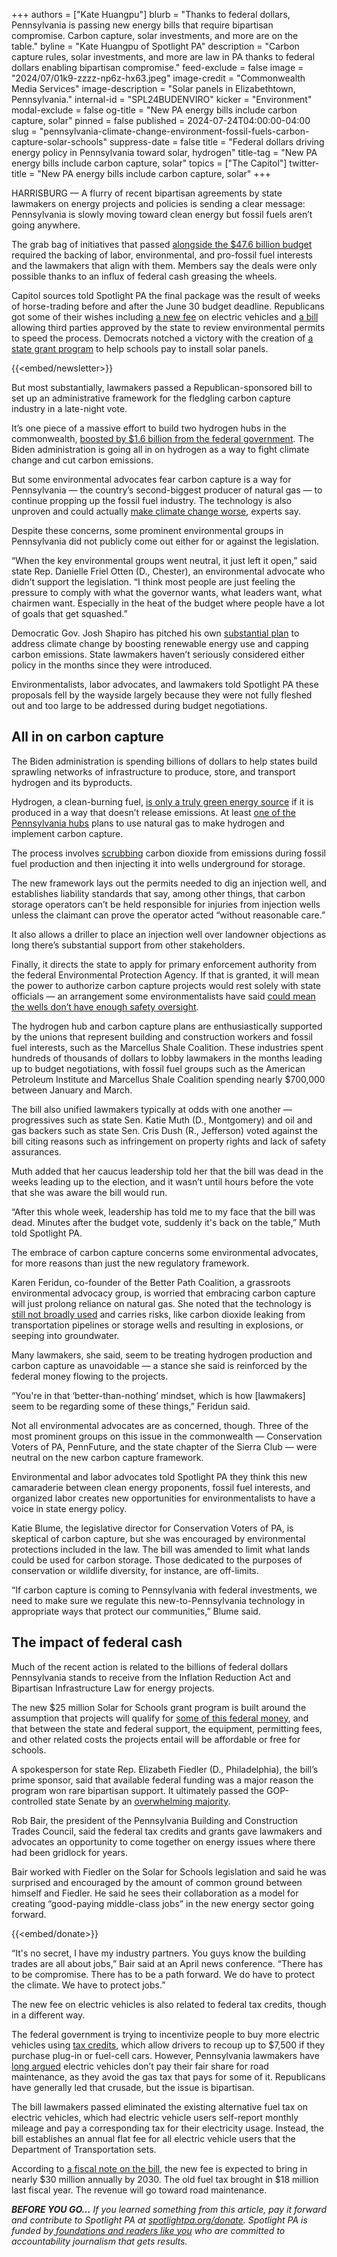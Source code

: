 +++
authors = ["Kate Huangpu"]
blurb = "Thanks to federal dollars, Pennsylvania is passing new energy bills that require bipartisan compromise. Carbon capture, solar investments, and more are on the table."
byline = "Kate Huangpu of Spotlight PA"
description = "Carbon capture rules, solar investments, and more are law in PA thanks to federal dollars enabling bipartisan compromise."
feed-exclude = false
image = "2024/07/01k9-zzzz-np6z-hx63.jpeg"
image-credit = "Commonwealth Media Services"
image-description = "Solar panels in Elizabethtown, Pennsylvania."
internal-id = "SPL24BUDENVIRO"
kicker = "Environment"
modal-exclude = false
og-title = "New PA energy bills include carbon capture, solar"
pinned = false
published = 2024-07-24T04:00:00-04:00
slug = "pennsylvania-climate-change-environment-fossil-fuels-carbon-capture-solar-schools"
suppress-date = false
title = "Federal dollars driving energy policy in Pennsylvania toward solar, hydrogen"
title-tag = "New PA energy bills include carbon capture, solar"
topics = ["The Capitol"]
twitter-title = "New PA energy bills include carbon capture, solar"
+++

HARRISBURG — A flurry of recent bipartisan agreements by state lawmakers on energy projects and policies is sending a clear message: Pennsylvania is slowly moving toward clean energy but fossil fuels aren’t going anywhere.

The grab bag of initiatives that passed <a href="https://www.spotlightpa.org/news/2024/07/pennsylvania-budget-public-schools-economic-development-scholarships-josh-shapiro-legislature">alongside the $47.6 billion budget</a> required the backing of labor, environmental, and pro-fossil fuel interests and the lawmakers that align with them. Members say the deals were only possible thanks to an influx of federal cash greasing the wheels.

Capitol sources told Spotlight PA the final package was the result of weeks of horse-trading before and after the June 30 budget deadline. Republicans got some of their wishes including <a href="https://www.legis.state.pa.us/cfdocs/billinfo/billinfo.cfm?syear=2023&amp;sind=0&amp;body=S&amp;type=B&amp;bn=656">a new fee</a> on electric vehicles and <a href="https://www.legis.state.pa.us/cfdocs/billInfo/billInfo.cfm?sYear=2023&amp;sInd=0&amp;body=H&amp;type=B&amp;bn=2310">a bill</a> allowing third parties approved by the state to review environmental permits to speed the process. Democrats notched a victory with the creation of <a href="https://www.legis.state.pa.us/cfdocs/billinfo/billinfo.cfm?syear=2023&amp;sind=0&amp;body=H&amp;type=B&amp;bn=1032">a state grant program</a> to help schools pay to install solar panels.

{{<embed/newsletter>}}

But most substantially, lawmakers passed a Republican-sponsored bill to set up an administrative framework for the fledgling carbon capture industry in a late-night vote.

It’s one piece of a massive effort to build two hydrogen hubs in the commonwealth, <a href="https://www.spotlightpa.org/news/2024/05/pennsylvania-biden-administration-hydrogen-hubs-community-benefits-public-input/">boosted by $1.6 billion from the federal government</a>. The Biden administration is going all in on hydrogen as a way to fight climate change and cut carbon emissions.

But some environmental advocates fear carbon capture is a way for Pennsylvania — the country’s second-biggest producer of natural gas — to continue propping up the fossil fuel industry. The technology is also unproven and could actually <a href="https://www.edf.org/media/hydrogen-could-have-much-bigger-climate-impact-most-estimates-study-shows#:~:text=If%20hydrogen%20and%20upstream%20methane,warming%20impacts%20by%20over%2070%25.">make climate change worse</a>, experts say.

Despite these concerns, some prominent environmental groups in Pennsylvania did not publicly come out either for or against the legislation.

“When the key environmental groups went neutral, it just left it open,” said state Rep. Danielle Friel Otten (D., Chester), an environmental advocate who didn’t support the legislation. “I think most people are just feeling the pressure to comply with what the governor wants, what leaders want, what chairmen want. Especially in the heat of the budget where people have a lot of goals that get squashed.”

Democratic Gov. Josh Shapiro has pitched his own <a href="https://www.spotlightpa.org/news/2024/03/pennsylvania-rggi-josh-shapiro-climate-change-cap-and-trade">substantial plan</a> to address climate change by boosting renewable energy use and capping carbon emissions. State lawmakers haven’t seriously considered either policy in the months since they were introduced.

Environmentalists, labor advocates, and lawmakers told Spotlight PA these proposals fell by the wayside largely because they were not fully fleshed out and too large to be addressed during budget negotiations.

## All in on carbon capture

The Biden administration is spending billions of dollars to help states build sprawling networks of infrastructure to produce, store, and transport hydrogen and its byproducts.

Hydrogen, a clean-burning fuel, <a href="https://www.spotlightpa.org/news/2023/07/pennsylvania-hydrogen-hubs-climate-change-legislature-tax-credit-explainer/">is only a truly green energy source</a> if it is produced in a way that doesn’t release emissions. At least <a href="https://www.spotlightpa.org/news/2024/05/pennsylvania-biden-administration-hydrogen-hubs-community-benefits-public-input/">one of the Pennsylvania hubs</a> plans to use natural gas to make hydrogen and implement carbon capture.

The process involves <a href="https://www.rff.org/publications/explainers/carbon-capture-and-storage-101/">scrubbing</a> carbon dioxide from emissions during fossil fuel production and then injecting it into wells underground for storage.

The new framework lays out the permits needed to dig an injection well, and establishes liability standards that say, among other things, that carbon storage operators can’t be held responsible for injuries from injection wells unless the claimant can prove the operator acted “without reasonable care.”

It also allows a driller to place an injection well over landowner objections as long there’s substantial support from other stakeholders.

Finally, it directs the state to apply for primary enforcement authority from the federal Environmental Protection Agency. If that is granted, it will mean the power to authorize carbon capture projects would rest solely with state officials — an arrangement some environmentalists have said <a href="https://www.spotlightpa.org/news/2023/06/pa-hydrogen-hubs-carbon-caputre-senate-bill/">could mean the wells don’t have enough safety oversight</a>.

The hydrogen hub and carbon capture plans are enthusiastically supported by the unions that represent building and construction workers and fossil fuel interests, such as the Marcellus Shale Coalition. These industries spent hundreds of thousands of dollars to lobby lawmakers in the months leading up to budget negotiations, with fossil fuel groups such as the American Petroleum Institute and Marcellus Shale Coalition spending nearly $700,000 between January and March.

The bill also unified lawmakers typically at odds with one another — progressives such as state Sen. Katie Muth (D., Montgomery) and oil and gas backers such as state Sen. Cris Dush (R., Jefferson) voted against the bill citing reasons such as infringement on property rights and lack of safety assurances.

Muth added that her caucus leadership told her that the bill was dead in the weeks leading up to the election, and it wasn’t until hours before the vote that she was aware the bill would run.

“After this whole week, leadership has told me to my face that the bill was dead. Minutes after the budget vote, suddenly it&#39;s back on the table,” Muth told Spotlight PA.

The embrace of carbon capture concerns some environmental advocates, for more reasons than just the new regulatory framework.

Karen Feridun, co-founder of the Better Path Coalition, a grassroots environmental advocacy group, is worried that embracing carbon capture will just prolong reliance on natural gas. She noted that the technology is <a href="https://www.cbo.gov/publication/59832">still not broadly used</a> and carries risks, like carbon dioxide leaking from transportation pipelines or storage wells and resulting in explosions, or seeping into groundwater.

Many lawmakers, she said, seem to be treating hydrogen production and carbon capture as unavoidable — a stance she said is reinforced by the federal money flowing to the projects.

“You&#39;re in that ‘better-than-nothing’ mindset, which is how \[lawmakers\] seem to be regarding some of these things,” Feridun said.

Not all environmental advocates are as concerned, though. Three of the most prominent groups on this issue in the commonwealth — Conservation Voters of PA, PennFuture, and the state chapter of the Sierra Club — were neutral on the new carbon capture framework.

Environmental and labor advocates told Spotlight PA they think this new camaraderie between clean energy proponents, fossil fuel interests, and organized labor creates new opportunities for environmentalists to have a voice in state energy policy.

Katie Blume, the legislative director for Conservation Voters of PA, is skeptical of carbon capture, but she was encouraged by environmental protections included in the law. The bill was amended to limit what lands could be used for carbon storage. Those dedicated to the purposes of conservation or wildlife diversity, for instance, are off-limits.

“If carbon capture is coming to Pennsylvania with federal investments, we need to make sure we regulate this new-to-Pennsylvania technology in appropriate ways that protect our communities,” Blume said.

## The impact of federal cash

Much of the recent action is related to the billions of federal dollars Pennsylvania stands to receive from the Inflation Reduction Act and Bipartisan Infrastructure Law for energy projects.

The new $25 million Solar for Schools grant program is built around the assumption that projects will qualify for <a href="https://www.epa.gov/green-power-markets/summary-inflation-reduction-act-provisions-related-renewable-energy">some of this federal money</a>, and that between the state and federal support, the equipment, permitting fees, and other related costs the projects entail will be affordable or free for schools.

A spokesperson for state Rep. Elizabeth Fiedler (D., Philadelphia), the bill’s prime sponsor, said that available federal funding was a major reason the program won rare bipartisan support. It ultimately passed the GOP-controlled state Senate by an <a href="https://www.legis.state.pa.us/CFDOCS/Legis/RC/Public/rc_view_action2.cfm?sess_yr=2023&amp;sess_ind=0&amp;rc_body=S&amp;rc_nbr=611">overwhelming majority</a>.

Rob Bair, the president of the Pennsylvania Building and Construction Trades Council, said the federal tax credits and grants gave lawmakers and advocates an opportunity to come together on energy issues where there had been gridlock for years.

Bair worked with Fiedler on the Solar for Schools legislation and said he was surprised and encouraged by the amount of common ground between himself and Fiedler. He said he sees their collaboration as a model for creating “good-paying middle-class jobs” in the new energy sector going forward.

{{<embed/donate>}}

“It&#39;s no secret, I have my industry partners. You guys know the building trades are all about jobs,” Bair said at an April news conference. “There has to be compromise. There has to be a path forward. We do have to protect the climate. We have to protect jobs.”

The new fee on electric vehicles is also related to federal tax credits, though in a different way.

The federal government is trying to incentivize people to buy more electric vehicles using <a href="https://www.irs.gov/credits-deductions/credits-for-new-clean-vehicles-purchased-in-2023-or-after">tax credits</a>, which allow drivers to recoup up to $7,500 if they purchase plug-in or fuel-cell cars. However, Pennsylvania lawmakers have <a href="https://penncapital-star.com/briefs/senate-committee-advances-bill-eliminating-alternative-fuels-tax-for-evs-creating-new-fee/">long argued</a> electric vehicles don’t pay their fair share for road maintenance, as they avoid the gas tax that pays for some of it. Republicans have generally led that crusade, but the issue is bipartisan.

The bill lawmakers passed eliminated the existing alternative fuel tax on electric vehicles, which had electric vehicle users self-report monthly mileage and pay a corresponding tax for their electricity usage. Instead, the bill establishes an annual flat fee for all electric vehicle users that the Department of Transportation sets.

According to <a href="https://www.legis.state.pa.us/WU01/LI/BI/FN/2023/0/SB0656P1811.pdf">a fiscal note on the bill</a>, the new fee is expected to bring in nearly $30 million annually by 2030. The old fuel tax brought in $18 million last fiscal year. The revenue will go toward road maintenance.

<strong><em>BEFORE YOU GO…</em></strong><em> If you learned something from this article, pay it forward and contribute to Spotlight PA at </em><a href="https://www.spotlightpa.org/donate"><em>spotlightpa.org/donate</em></a><em>. Spotlight PA is funded by</em><a href="https://www.spotlightpa.org/support"><em> foundations and readers like you</em></a><em> who are committed to accountability journalism that gets results.</em>

